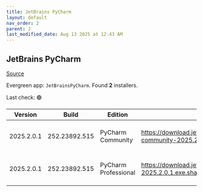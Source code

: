 ```yaml
---
title: JetBrains PyCharm
layout: default
nav_order: 2
parent: J
last_modified_date: Aug 13 2025 at 12:43 AM
---
```


## JetBrains PyCharm

[Source](https://www.jetbrains.com/)

Evergreen app: `JetBrainsPyCharm`. Found **2** installers.

Last check: 🟢

| Version    | Build         | Edition              | Sha256                                                                        | Date      | Size       | Type | URI                                                                                                                                              |
| ---------- | ------------- | -------------------- | ----------------------------------------------------------------------------- | --------- | ---------- | ---- | ------------------------------------------------------------------------------------------------------------------------------------------------ |
| 2025.2.0.1 | 252.23892.515 | PyCharm Community    | https://download.jetbrains.com/python/pycharm-community-2025.2.0.1.exe.sha256 | 12/8/2025 | 798239480  | exe  | [https://download.jetbrains.com/python/pycharm-community-2025.2.0.1.exe](https://download.jetbrains.com/python/pycharm-community-2025.2.0.1.exe) |
| 2025.2.0.1 | 252.23892.515 | PyCharm Professional | https://download.jetbrains.com/python/pycharm-2025.2.0.1.exe.sha256           | 12/8/2025 | 1027459768 | exe  | [https://download.jetbrains.com/python/pycharm-2025.2.0.1.exe](https://download.jetbrains.com/python/pycharm-2025.2.0.1.exe)                     |
